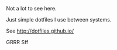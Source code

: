 Not a lot to see here.

Just simple dotfiles I use between systems.

See http://dotfiles.github.io/

GRRR
Sff
